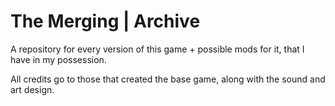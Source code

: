 # The Merging | Archive
A repository for every version of this game + possible mods for it, that I have in my possession.

All credits go to those that created the base game, along with the sound and art design.
